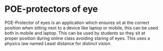 # POE-protectors of eye
 POE-Protector of eyes is an application which ensures sit at the correct position when sitting next to a device like laptop or mobile, this can be used both in mobile and laptop. This can be used by students so they sit at proper position during online class avoiding staring of eyes. This uses a physics law named Least distance for distinct vision.
